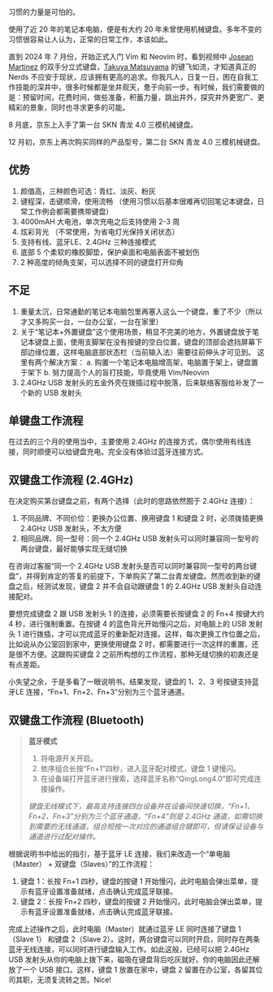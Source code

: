 习惯的力量是可怕的。

使用了近 20 年的笔记本电脑，便是有大约 20 年未曾使用机械键盘。多年不变的习惯很容易让人认为，正常的日常工作，本该如此。

直到 2024 年 7 月份，开始正式入门 Vim 和 Neovim 时，看到视频中 [Josean Martinez](https://www.josean.com) 的双手分立式键盘，[Takuya Matsuyama](https://github.com/craftzdog) 的键飞如流，才知道真正的 Nerds 不应安于现状，应该拥有更高的追求。你我凡人，日复一日，困在自我工作技能的深井中，很多时候都是坐井观天，惫于向前一步。有时候，我们需要做的是：预留时间，花费时间，做些准备，积蓄力量，跳出井外，探究井外更宽广、更精彩的景象，同时也寻求更多的可能。

8 月底，京东上入手了第一台 SKN 青龙 4.0 三模机械键盘。

12 月初，京东上再次购买同样的产品型号，第二台 SKN 青龙 4.0 三模机械键盘。

## 优势

1. 颜值高，三种颜色可选：青红、淡灰、粉灰
2. 键程深，击键顺滑，使用流畅 （使用习惯以后基本很难再切回笔记本键盘，日常工作例会都需要携带键盘）
3. 4000mAH 大电池，单次充电之后支持使用 2-3 周
4. 炫彩背光 （不常使用，为省电灯光保持关闭状态）
5. 支持有线、蓝牙LE、2.4GHz 三种连接模式
6. 底部 5 个柔软的橡胶脚垫，保护桌面和电脑表面不被划伤
7. 2 种高度的倾角支架，可以选择不同的键盘打开仰角

## 不足

1. 重量太沉，日常通勤的笔记本电脑包里再塞入这么一个键盘，重了不少（所以才又多购买一台，一台办公室，一台在家里）
2. 关于“笔记本+外置键盘”这个使用场景，稍显不完美的地方，外置键盘放于笔记本键盘上面，使用支脚架在没有按键的空白位置，键盘的顶部会遮挡屏幕下部边缘位置，这样电脑底部状态栏（当前输入法）需要往前伸头才可见到。
   这里有两个解决方案：
   a. 购置一个笔记本电脑增高架，电脑置于架上，键盘置于架下
   b. 努力提高个人的盲打技能，毕竟使用 Vim/Neovim
3. 2.4GHz USB 发射头的五金外壳在拨插过程中脱落，后来联络客服给补发了一个新的 USB 发射头

## 单键盘工作流程

在过去的三个月的使用当中，主要使用 2.4GHz 的连接方式，偶尔使用有线连接，同时顺便可以给键盘充电。完全没有体验过蓝牙连接方式。

## 双键盘工作流程 (2.4GHz)

在决定购买第台键盘之前，有两个选择（此时的思路依然囿于 2.4GHz 连接）：

1. 不同品牌、不同价位：更换办公位置、换用键盘 1 和键盘 2 时，必须拨插更换 2.4GHz USB 发射头，不太方便
2. 相同品牌、同一型号：同一个 2.4GHz USB 发射头可以同时兼容同一型号的两台键盘，最好能够实现无缝切换

在咨询过客服“同一个 2.4GHz USB 发射头是否可以同时兼容同一型号的两台键盘”，并得到肯定的答复的前提下，下单购买了第二台青龙键盘。然而收到新的键盘之后，经测试发现，键盘 2 并不会自动跟键盘 1 的 2.4GHz USB 发射头自动连接配对。

要想完成键盘 2 跟 USB 发射头 1 的连接，必须需要长按键盘 2 的 Fn+4 按键大约 4 秒，进行强制重置。在按键 4 的蓝色背光开始慢闪之后，对电脑上的 USB 发射头 1 进行拨插，才可以完成蓝牙的重新配对连接。这样，每次更换工作位置之后，比如说从办公室回到家中，更换使用键盘 2 时，都需要进行一次这样的重置，还是很不方便。这跟购买键盘 2 之前所构想的工作流程，那种无缝切换的初衷还是有点差距。

小失望之余，于是多看了一眼说明书。结果发现，键盘的 1、2、3 号按键支持蓝牙LE 连接，“Fn+1、Fn+2、Fn+3”分别为三个蓝牙通道。

## 双键盘工作流程 (Bluetooth)

> **蓝牙模式**
>
> 1. 将电源开关开启。
> 2. 依序组合长按“Fn+1”四秒，进入蓝牙配对模式，键盘 1 键慢闪。
> 3. 在设备端打开蓝牙进行搜索，选择蓝牙名称“QingLong4.0”即可完成连接操作。
>
> _键盘无线模式下，最高支持连接四台设备并在设备间快速切换，“Fn+1、Fn+2、Fn+3”分别为三个蓝牙通道，“Fn+4”则是 2.4GHz 通道，如需切换到需要的无线通道，组合短按一次对应的通道组合键即可，但请保证设备与通道进行过配对操作。_

根据说明书中给出的指引，基于蓝牙 LE 连接，我们来改造一个“单电脑 （Master） + 双键盘（Slaves）”的工作流程：

1. 键盘 1：长按 Fn+1 四秒，键盘的按键 1 开始慢闪，此时电脑会弹出菜单，提示有蓝牙设置准备就绪，点击确认完成蓝牙联接。
2. 键盘 2：长按 Fn+2 四秒，键盘的按键 2 开始慢闪，此时电脑会弹出菜单，提示有蓝牙设置准备就绪，点击确认完成蓝牙联接。

完成上述操作之后，此时电脑（Master）就通过蓝牙 LE 同时连接了键盘 1（Slave 1） 和键盘 2（Slave 2）。这时，两台键盘可以同时开启，同时存在两条蓝牙无线连接，可以同时进行键盘输入工作。如此这般，已经可以把 2.4GHz USB 发射头从你的电脑上拨下来，磁吸在键盘背后吃灰就好。你的电脑因此还解放了一个 USB 接口。这样，键盘 1 放置在家中，键盘 2 留置在办公室，各留其位司其职，无须复流转之苦。Nice!
